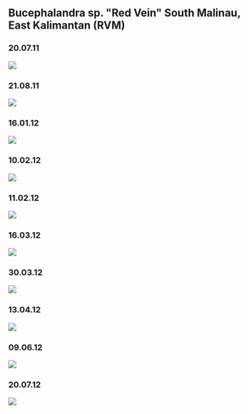 ## Bucephalandra sp. "Red Vein" South Malinau, East Kalimantan (RVM)

### 20.07.11
![](./01.jpg)

### 21.08.11
![](./02.jpg)

### 16.01.12
![](./03.jpg)

### 10.02.12
![](./04.jpg)

### 11.02.12
![](./05.jpg)

### 16.03.12
![](./06.jpg)

### 30.03.12
![](./07.jpg)

### 13.04.12
![](./08.jpg)

### 09.06.12
![](./09.jpg)

### 20.07.12
![](./10.jpg)

